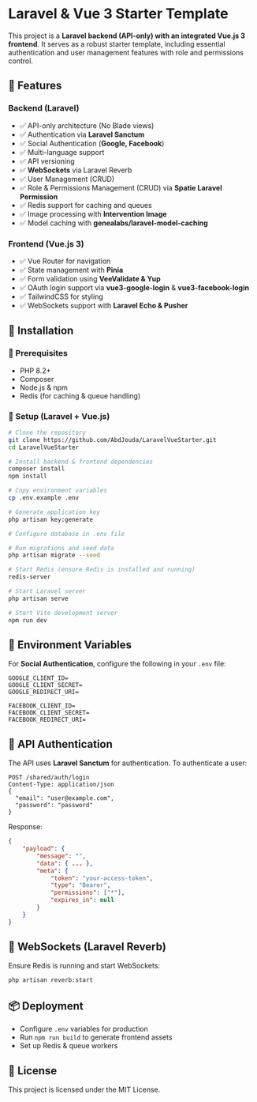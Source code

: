 # Laravel & Vue 3 Starter Template

This project is a **Laravel backend (API-only) with an integrated Vue.js 3 frontend**. It serves as a robust starter template, including essential authentication and user management features with role and permissions control.

## 📌 Features

### Backend (Laravel)
- ✅ API-only architecture (No Blade views)
- ✅ Authentication via **Laravel Sanctum**
- ✅ Social Authentication (**Google, Facebook**)
- ✅ Multi-language support
- ✅ API versioning
- ✅ **WebSockets** via Laravel Reverb
- ✅ User Management (CRUD)
- ✅ Role & Permissions Management (CRUD) via **Spatie Laravel Permission**
- ✅ Redis support for caching and queues
- ✅ Image processing with **Intervention Image**
- ✅ Model caching with **genealabs/laravel-model-caching**

### Frontend (Vue.js 3)
- ✅ Vue Router for navigation
- ✅ State management with **Pinia**
- ✅ Form validation using **VeeValidate & Yup**
- ✅ OAuth login support via **vue3-google-login** & **vue3-facebook-login**
- ✅ TailwindCSS for styling
- ✅ WebSockets support with **Laravel Echo & Pusher**

## 🚀 Installation

### 📌 Prerequisites
- PHP 8.2+
- Composer
- Node.js & npm
- Redis (for caching & queue handling)

### 🔧 Setup (Laravel + Vue.js)
```sh
# Clone the repository
git clone https://github.com/AbdJouda/LaravelVueStarter.git
cd LaravelVueStarter

# Install backend & frontend dependencies
composer install
npm install

# Copy environment variables
cp .env.example .env

# Generate application key
php artisan key:generate

# Configure database in .env file

# Run migrations and seed data
php artisan migrate --seed

# Start Redis (ensure Redis is installed and running)
redis-server

# Start Laravel server
php artisan serve

# Start Vite development server
npm run dev
```

## 🔑 Environment Variables
For **Social Authentication**, configure the following in your `.env` file:
```env
GOOGLE_CLIENT_ID=
GOOGLE_CLIENT_SECRET=
GOOGLE_REDIRECT_URI=

FACEBOOK_CLIENT_ID=
FACEBOOK_CLIENT_SECRET=
FACEBOOK_REDIRECT_URI=
```

## 🔐 API Authentication
The API uses **Laravel Sanctum** for authentication. To authenticate a user:
```http
POST /shared/auth/login
Content-Type: application/json
{
  "email": "user@example.com",
  "password": "password"
}
```
Response:
```json
{
    "payload": {
        "message": "",
        "data": { ... },
        "meta": {
            "token": "your-access-token",
            "type": "Bearer",
            "permissions": ["*"],
            "expires_in": null
        }
    }
}
```

## 🔄 WebSockets (Laravel Reverb)
Ensure Redis is running and start WebSockets:
```sh
php artisan reverb:start
```

## 📦 Deployment
- Configure `.env` variables for production
- Run `npm run build` to generate frontend assets
- Set up Redis & queue workers

## 📜 License
This project is licensed under the MIT License.

